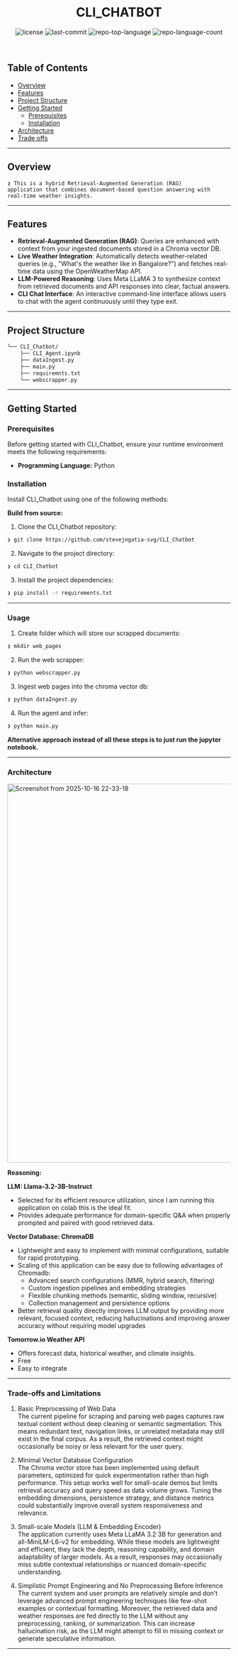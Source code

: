 <p align="center"><h1 align="center">CLI_CHATBOT</h1></p>
<p align="center">
	<img src="https://img.shields.io/github/license/Arush04/CLI_Chatbot?style=default&logo=opensourceinitiative&logoColor=white&color=0080ff" alt="license">
	<img src="https://img.shields.io/github/last-commit/Arush04/CLI_Chatbot?style=default&logo=git&logoColor=white&color=0080ff" alt="last-commit">
	<img src="https://img.shields.io/github/languages/top/Arush04/CLI_Chatbot?style=default&color=0080ff" alt="repo-top-language">
	<img src="https://img.shields.io/github/languages/count/Arush04/CLI_Chatbot?style=default&color=0080ff" alt="repo-language-count">
</p>
<p align="center"><!-- default option, no dependency badges. -->
</p>
<p align="center">
	<!-- default option, no dependency badges. -->
</p>
<br>

##  Table of Contents

- [ Overview](#-overview)
- [ Features](#-features)
- [ Project Structure](#-project-structure)
- [ Getting Started](#-getting-started)
  - [ Prerequisites](#-prerequisites)
  - [ Installation](#-installation)
- [ Architecture](#-architecture)
- [ Trade offs](#-trade-offs-and-limitations)

---

##  Overview

<code>❯ This is a hybrid Retrieval-Augmented Generation (RAG) application that combines document-based question answering with real-time weather insights.</code>

---

##  Features

- **Retrieval-Augmented Generation (RAG)**: Queries are enhanced with context from your ingested documents stored in a Chroma vector DB.
- **Live Weather Integration**: Automatically detects weather-related queries (e.g., "What's the weather like in Bangalore?") and fetches real-time data using the OpenWeatherMap API.
- **LLM-Powered Reasoning**: Uses Meta LLaMA 3 to synthesize context from retrieved documents and API responses into clear, factual answers.
- **CLI Chat Interface**: An interactive command-line interface allows users to chat with the agent continuously until they type exit.

---

##  Project Structure

```sh
└── CLI_Chatbot/
    ├── CLI_Agent.ipynb
    ├── dataIngest.py
    ├── main.py
    ├── requiremnts.txt
    └── webscrapper.py
```

---
##  Getting Started

###  Prerequisites

Before getting started with CLI_Chatbot, ensure your runtime environment meets the following requirements:

- **Programming Language:** Python


###  Installation

Install CLI_Chatbot using one of the following methods:

**Build from source:**

1. Clone the CLI_Chatbot repository:
```sh
❯ git clone https://github.com/stevejngatia-svg/CLI_Chatbot
```

2. Navigate to the project directory:
```sh
❯ cd CLI_Chatbot
```

3. Install the project dependencies:
```sh
❯ pip install -r requirements.txt
```
---

### Usage

1. Create folder which will store our scrapped documents:
```sh
❯ mkdir web_pages
```

2. Run the web scrapper:
```sh
❯ python webscrapper.py
```

3. Ingest web pages into the chroma vector db:
```sh
❯ python dataIngest.py
```

4. Run the agent and infer:
```sh
❯ python main.py
```

**Alternative approach instead of all these steps is to just run the jupyter notebook.**

---

### Architecture

<img width="1192" height="854" alt="Screenshot from 2025-10-16 22-33-18" src="https://github.com/user-attachments/assets/2c5f58e2-f82b-4977-b4dd-15dc8a88111d" />


**Reasoning:**

**LLM: Llama-3.2-3B-Instruct**
- Selected for its efficient resource utilization, since I am running this application on colab this is the ideal fit.
- Provides adequate performance for domain-specific Q&A when properly prompted and paired with good retrieved data.

**Vector Database: ChromaDB**
- Lightweight and easy to implement with minimal configurations, suitable for rapid prototyping.
- Scaling of this application can be easy due to following advantages of Chromadb:
  * Advanced search configurations (MMR, hybrid search, filtering)
  * Custom ingestion pipelines and embedding strategies
  * Flexible chunking methods (semantic, sliding window, recursive)
  * Collection management and persistence options
- Better retrieval quality directly improves LLM output by providing more relevant, focused context, reducing hallucinations and improving answer accuracy without requiring model upgrades

**Tomorrow.io Weather API**

- Offers forecast data, historical weather, and climate insights.
- Free
- Easy to integrate

---

### Trade-offs and Limitations 

1. Basic Preprocessing of Web Data    
The current pipeline for scraping and parsing web pages captures raw textual content without deep cleaning or semantic segmentation.
This means redundant text, navigation links, or unrelated metadata may still exist in the final corpus.
As a result, the retrieved context might occasionally be noisy or less relevant for the user query.

2. Minimal Vector Database Configuration  
The Chroma vector store has been implemented using default parameters, optimized for quick experimentation rather than high performance.
This setup works well for small-scale demos but limits retrieval accuracy and query speed as data volume grows.
Tuning the embedding dimensions, persistence strategy, and distance metrics could substantially improve overall system responsiveness and relevance.

3. Small-scale Models (LLM & Embedding Encoder)  
The application currently uses Meta LLaMA 3.2 3B for generation and all-MiniLM-L6-v2 for embedding.
While these models are lightweight and efficient, they lack the depth, reasoning capability, and domain adaptability of larger models.
As a result, responses may occasionally miss subtle contextual relationships or nuanced domain-specific understanding.

4. Simplistic Prompt Engineering and No Preprocessing Before Inference  
The current system and user prompts are relatively simple and don’t leverage advanced prompt engineering techniques like few-shot examples or contextual formatting.
Moreover, the retrieved data and weather responses are fed directly to the LLM without any preprocessing, ranking, or summarization.
This can increase hallucination risk, as the LLM might attempt to fill in missing context or generate speculative information.

---
